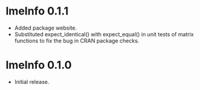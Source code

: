 # lmeInfo 0.1.1

* Added package website.
* Substituted expect_identical() with expect_equal() in unit tests of matrix functions to fix the bug in CRAN package checks. 

# lmeInfo 0.1.0

* Initial release.
